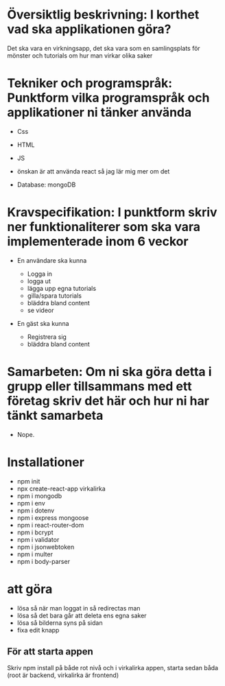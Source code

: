 # Översiktlig beskrivning: I korthet vad ska applikationen göra?
Det ska vara en virkningsapp, det ska vara som en samlingsplats för mönster och tutorials om hur man virkar olika saker

# Tekniker och programspråk: Punktform vilka programspråk och applikationer ni tänker använda
- Css
- HTML
- JS
- önskan är att använda react så jag lär mig mer om det

- Database: mongoDB

# Kravspecifikation: I punktform skriv ner funktionaliterer som ska vara implementerade inom 6 veckor
- En användare ska kunna 
    - Logga in
    - logga ut
    - lägga upp egna tutorials
    - gilla/spara tutorials
    - bläddra bland content
    - se videor

- En gäst ska kunna
    - Registrera sig
    - bläddra bland content


# Samarbeten: Om ni ska göra detta i grupp eller tillsammans med ett företag skriv det här och hur ni har tänkt samarbeta
 - Nope.



 # Installationer 
 - npm init
 - npx create-react-app virkalirka
 - npm i mongodb
 - npm i env
 - npm i dotenv
 - npm i express mongoose
 - npm i react-router-dom
 - npm i bcrypt
 - npm i validator
 - npm i jsonwebtoken
 - npm i multer
 - npm i body-parser

 # att göra
 - lösa så när man loggat in så redirectas man
 - lösa så det bara går att deleta ens egna saker
 - lösa så bilderna syns på sidan
 - fixa edit knapp

## För att starta appen
 Skriv npm install på både rot nivå och i virkalirka appen, starta sedan båda 
 (root är backend, virkalirka är frontend)